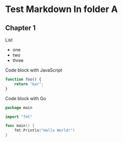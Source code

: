 # Test Markdown In folder A

## Chapter 1

List
- one
- two
- three


Code block with JavaScript
```js
function foo() {
    return "bar";
}
```

Code block with Go
```go
package main

import "fmt"

func main() {
	fmt.Println("Hello World!")
}
```